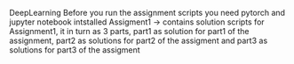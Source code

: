 DeepLearning
Before you run the assignment scripts you need pytorch and jupyter notebook intstalled
Assigment1 -> contains solution scripts for Assignment1, it in turn as 3 parts, part1 as solution for part1 of the assignment, part2 as solutions for part2 of the assigment and part3 as solutions for part3 of the assigment
